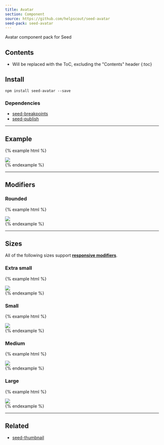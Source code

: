 ```yaml
---
title: Avatar
section: Component
source: https://github.com/helpscout/seed-avatar
seed-pack: seed-avatar
---
```


Avatar component pack for Seed

## Contents

* Will be replaced with the ToC, excluding the "Contents" header
{:toc}

## Install

```
npm install seed-avatar --save
```


### Dependencies

* [seed-breakpoints](/seed/packs/seed-breakpoints)
* [seed-publish](/seed/packs/seed-publish)


---


## Example

{% example html %}
<div class="c-avatar">
  <img src="/seed/images/styleguide/seed.png" class="c-avatar__image">
</div>
{% endexample %}


---


## Modifiers

### Rounded

{% example html %}
<div class="c-avatar c-avatar--rounded">
  <img src="/seed/images/styleguide/seed.png" class="c-avatar__image">
</div>
{% endexample %}


---


## Sizes

All of the following sizes support **[responsive modifiers](/seed/packs/seed-breakpoints/#responsive-modifiers)**.

### Extra small

{% example html %}
<div class="c-avatar c-avatar--xs">
  <img src="/seed/images/styleguide/seed.png" class="c-avatar__image">
</div>
{% endexample %}


### Small

{% example html %}
<div class="c-avatar c-avatar--sm">
  <img src="/seed/images/styleguide/seed.png" class="c-avatar__image">
</div>
{% endexample %}


### Medium

{% example html %}
<div class="c-avatar c-avatar--md">
  <img src="/seed/images/styleguide/seed.png" class="c-avatar__image">
</div>
{% endexample %}


### Large

{% example html %}
<div class="c-avatar c-avatar--lg">
  <img src="/seed/images/styleguide/seed.png" class="c-avatar__image">
</div>
{% endexample %}



---



## Related

* [seed-thumbnail](/seed/packs/seed-thumbnail)
